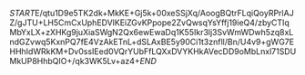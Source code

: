 $START$E/qtu1D9e5TK2dk+MkKE+Gj5k+00xeSSjXq/AoogBQtrFLqiQoyRPrlAJZ/gJTU+LH5CmCxUphEDVlKEiZGvKPpope2ZvQwsqYsYffj19ieQ4/zbyCTIqMbYxLX+zXHKg9juXiaSWgN2Qx6ewEwaDq1K55Ikr3lj3SvWmWDwh5zq8xLndGZvwq5KxnPQ7fE4VzAkETnL+dSLAxBE5y90Ci1t3znfll/Bn/U4v9+gWG7EHHhIdWRkKM+Dv0ssIEed0VQrYUbFfLQXxDVYKHkAVecDD9oMbLnxl71SDUMkUP8HhbQIO+/qk3WK5Lv+az4+$END$